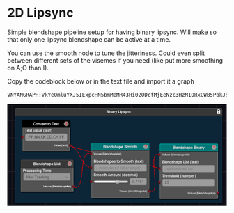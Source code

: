 # 2D Lipsync
Simple blendshape pipeline setup for having binary lipsync. Will make so that only one lipsync blendshape can be active at a time.

You can use the smooth node to tune the jitteriness. Could even split between different sets of the visemes if you need (like put more smoothing on A;O than I).

Copy the codeblock below or in the text file and import it a graph
```
VNYANGRAPH:VkYeQmluYXJ5IExpcHN5bmMeMR43Hi02ODcfMjEeNzc3HzM1ORxCWB5PbkJsZW5kc2hhcGVMaXN0HlZGHjceLTU2Nx8tMjM0HnN0YWdlHzAdRmQeQmxlbmRzaGFwZUJpbmFyeR5WRh41Hi0zNR8tMjE2HmJzHx90aB8yNR1qaR5CbGVuZHNoYXBlU21vb3RoHlZGHjUeLTI5Mh8tMjEzHmJzHx9zbW9vdGgfMC43MTgxODE4HWcyHkNvbnZlcnRUb1RleHQeVkYeNh4tNTcwHy04Mh5wYXJhbU5hbWUfQTtFO0k7TztVO1NTO1RIO1JSO1BQO05OO0tLO0REO0NIO0ZGHB1qaTAfQlgwHkZkMB9qaTAeamkxH2cyMB5GZDEfZzIw
```

![example image](2dlipsync-example.png "VRM Blendshape Tool Example")